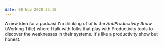 ```yaml
---
date: 08 Nov 2020 23:10
---
```


A new idea for a podcast I'm thinking of of is the _AntiProductivity Show_ (Working Title) where I talk with folks that play with Productivity tools to discover the weaknesses in their systems. It's like a productivity show but honest.
